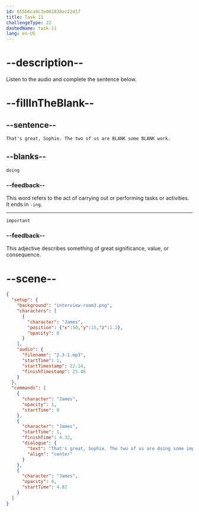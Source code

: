 ```yaml
---
id: 655b6ca9c3e001838ac22d17
title: Task 11
challengeType: 22
dashedName: task-11
lang: en-US
---
```


<!-- (Audio) James: That's great, Sophie. The two of us are doing some important work. -->

# --description--

Listen to the audio and complete the sentence below.

# --fillInTheBlank--

## --sentence--

`That's great, Sophie. The two of us are BLANK some BLANK work.`

## --blanks--

`doing`

### --feedback--

This word refers to the act of carrying out or performing tasks or activities. It ends in `-ing`.

---

`important`

### --feedback--

This adjective describes something of great significance, value, or consequence.

# --scene--

```json
{
  "setup": {
    "background": "interview-room3.png",
    "characters": [
      {
        "character": "James",
        "position": {"x":50,"y":15,"z":1.2},
        "opacity": 0
      }
    ],
    "audio": {
      "filename": "2.3-1.mp3",
      "startTime": 1,
      "startTimestamp": 22.14,
      "finishTimestamp": 25.46
    }
  },
  "commands": [
    {
      "character": "James",
      "opacity": 1,
      "startTime": 0
    },
    {
      "character": "James",
      "startTime": 1,
      "finishTime": 4.32,
      "dialogue": {
        "text": "That's great, Sophie. The two of us are doing some important work.",
        "align": "center"
      }
    },
    {
      "character": "James",
      "opacity": 0,
      "startTime": 4.82
    }
  ]
}
```
